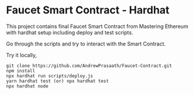# Faucet Smart Contract - Hardhat

This project contains final Faucet Smart Contract from Mastering Ethereum with hardhat setup including deploy and test scripts.

Go through the scripts and try to interact with the Smart Contract.

Try it locally,

```shell
git clone https://github.com/AndrewPrasaath/Faucet-Contract.git
npm install
npx hardhat run scripts/deploy.js
yarn hardhat test (or) npx hardhat test
npx hardhat node
```

